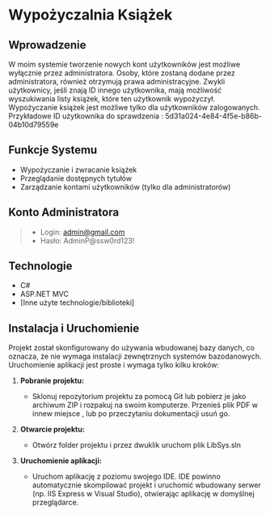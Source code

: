 # Wypożyczalnia Książek

## Wprowadzenie
W moim systemie tworzenie nowych kont użytkowników jest możliwe wyłącznie przez administratora. Osoby, które zostaną dodane przez administratora, również otrzymują prawa administracyjne. 
Zwykli użytkownicy, jeśli znają ID innego użytkownika, mają możliwość wyszukiwania listy książek, które ten użytkownik wypożyczył. Wypożyczanie książek jest możliwe tylko dla użytkowników zalogowanych. 
Przykładowe ID użytkownika do sprawdzenia : 5d31a024-4e84-4f5e-b86b-04b10d79559e



## Funkcje Systemu
- Wypożyczanie i zwracanie książek
- Przeglądanie dostępnych tytułów
- Zarządzanie kontami użytkowników (tylko dla administratorów)

## Konto Administratora
> - Login: admin@gmail.com
> - Hasło: AdminP@ssw0rd123!

## Technologie
- C#
- ASP.NET MVC
- [Inne użyte technologie/biblioteki]

## Instalacja i Uruchomienie
Projekt został skonfigurowany do używania wbudowanej bazy danych, co oznacza, że nie wymaga instalacji zewnętrznych systemów bazodanowych. Uruchomienie aplikacji jest proste i wymaga tylko kilku kroków:

1. **Pobranie projektu:**
   - Sklonuj repozytorium projektu za pomocą Git lub pobierz je jako archiwum ZIP i rozpakuj na swoim komputerze. Przenieś plik PDF w innew miejsce , lub po przeczytaniu dokumentacji usuń go.

2. **Otwarcie projektu:**
   - Otwórz folder projektu i przez dwuklik uruchom plik LibSys.sln

3. **Uruchomienie aplikacji:**
   - Uruchom aplikację z poziomu swojego IDE. IDE powinno automatycznie skompilować projekt i uruchomić wbudowany serwer (np. IIS Express w Visual Studio), otwierając aplikację w domyślnej przeglądarce.

